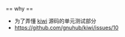 == why ==

* 为了弄懂 [kiwi](https://github.com/gnuhub/kiwi) 源码的单元测试部分
* https://github.com/gnuhub/kiwi/issues/10